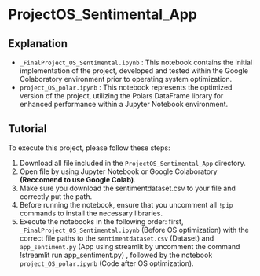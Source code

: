 # ProjectOS_Sentimental_App

## Explanation
- `_FinalProject_OS_Sentimental.ipynb` : This notebook contains the initial implementation of the project, developed and tested within the Google Colaboratory environment prior to operating system optimization.
- `project_OS_polar.ipynb` : This notebook represents the optimized version of the project, utilizing the Polars DataFrame library for enhanced performance within a Jupyter Notebook environment.

## Tutorial
To execute this project, please follow these steps:
1. Download all file included in the `ProjectOS_Sentimental_App` directory.
2. Open file by using Jupyter Notebook or Google Colaboratory **(Reccomend to use Google Colab)**.
3. Make sure you download the sentimentdataset.csv to your file and correctly put the path.
4. Before running the notebook, ensure that you uncomment all `!pip` commands to install the necessary libraries.
5. Execute the notebooks in the following order: first, `_FinalProject_OS_Sentimental.ipynb` (Before OS optimization) with the correct file paths to the `sentimentdataset.csv` (Dataset) and `app_sentiment.py` (App using streamlit by uncomment the command !streamlit run app_sentiment.py) , followed by the notebook `project_OS_polar.ipynb` (Code after OS optimization).
